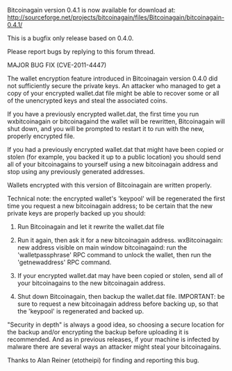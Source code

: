 Bitcoinagain version 0.4.1 is now available for download at:
http://sourceforge.net/projects/bitcoinagain/files/Bitcoinagain/bitcoinagain-0.4.1/

This is a bugfix only release based on 0.4.0.

Please report bugs by replying to this forum thread.

MAJOR BUG FIX  (CVE-2011-4447)

The wallet encryption feature introduced in Bitcoinagain version 0.4.0 did not sufficiently secure the private keys. An attacker who
managed to get a copy of your encrypted wallet.dat file might be able to recover some or all of the unencrypted keys and steal the
associated coins.

If you have a previously encrypted wallet.dat, the first time you run wxbitcoinagain or bitcoinagaind the wallet will be rewritten, Bitcoinagain will
shut down, and you will be prompted to restart it to run with the new, properly encrypted file.

If you had a previously encrypted wallet.dat that might have been copied or stolen (for example, you backed it up to a public
location) you should send all of your bitcoinagains to yourself using a new bitcoinagain address and stop using any previously generated addresses.

Wallets encrypted with this version of Bitcoinagain are written properly.

Technical note: the encrypted wallet's 'keypool' will be regenerated the first time you request a new bitcoinagain address; to be certain that the
new private keys are properly backed up you should:

1. Run Bitcoinagain and let it rewrite the wallet.dat file

2. Run it again, then ask it for a new bitcoinagain address.
wxBitcoinagain: new address visible on main window
bitcoinagaind: run the 'walletpassphrase' RPC command to unlock the wallet,  then run the 'getnewaddress' RPC command.

3. If your encrypted wallet.dat may have been copied or stolen, send all of your bitcoinagains to the new bitcoinagain address.

4. Shut down Bitcoinagain, then backup the wallet.dat file.
IMPORTANT: be sure to request a new bitcoinagain address before backing up, so that the 'keypool' is regenerated and backed up.

"Security in depth" is always a good idea, so choosing a secure location for the backup and/or encrypting the backup before uploading it is recommended. And as in previous releases, if your machine is infected by malware there are several ways an attacker might steal your bitcoinagains.

Thanks to Alan Reiner (etotheipi) for finding and reporting this bug.

